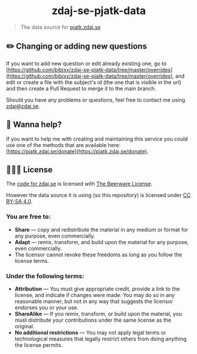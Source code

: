 <h1 align="center">zdaj-se-pjatk-data</h1>

> The data source for [pjatk.zdaj.se](https://pjatk.zdaj.se)

## ✏️ Changing or adding new questions

If you want to add new question or edit already existing one, go to [https://github.com/bibixx/zdaj-se-pjatk-data/tree/master/overrides](https://github.com/bibixx/zdaj-se-pjatk-data/tree/master/overrides), and edit or create a file with the subject's id (the one that is visible in the url) and then create a Pull Request to merge it to the main branch.

Should you have any problems or questions, feel free to contact me using [zdaj@zdaj.se](mailto:zdaj@zdaj.se.).

## 🍻 Wanna help?

If you want to help me with creating and maintaining this service you could use one of the methods that are available here: [https://pjatk.zdaj.se/donate](https://pjatk.zdaj.se/donate).

## 👮🏻‍♂️ License

The [code for zdaj.se](https://github.com/bibixx/zdaj-se-pjatk) is licensed with [The Beerware License](https://tldrlegal.com/license/beerware-license).

However the data source it is using (so this repository) is licensed under [CC BY-SA 4.0](./LICENSE.md).

### You are free to:

- **Share** — copy and redistribute the material in any medium or format for any purpose, even commercially.
- **Adapt** — remix, transform, and build upon the material for any purpose, even commercially.
- The licensor cannot revoke these freedoms as long as you follow the license terms.

### Under the following terms:

- **Attribution** — You must give appropriate credit, provide a link to the license, and indicate if changes were made. You may do so in any reasonable manner, but not in any way that suggests the licensor endorses you or your use.
- **ShareAlike** — If you remix, transform, or build upon the material, you must distribute your contributions under the same license as the original.
- **No additional restrictions** — You may not apply legal terms or technological measures that legally restrict others from doing anything the license permits.
